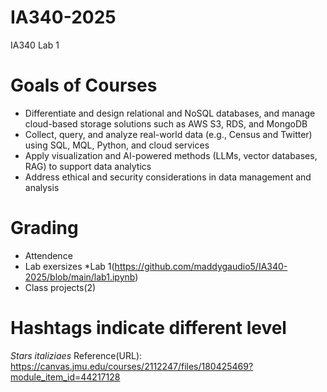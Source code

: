 # IA340-2025
IA340 Lab 1

# Goals of Courses 
- Differentiate and design relational and NoSQL databases, and manage cloud-based storage
solutions such as AWS S3, RDS, and MongoDB
- Collect, query, and analyze real-world data (e.g., Census and Twitter) using SQL, MQL, Python,
and cloud services
- Apply visualization and AI-powered methods (LLMs, vector databases, RAG) to support data
analytics
- Address ethical and security considerations in data management and analysis

# Grading
- Attendence
- Lab exersizes
  *Lab 1(https://github.com/maddygaudio5/IA340-2025/blob/main/lab1.ipynb)
- Class projects(2)

# Hashtags indicate different level
*Stars italiziaes* 
Reference(URL): https://canvas.jmu.edu/courses/2112247/files/180425469?module_item_id=44217128 
